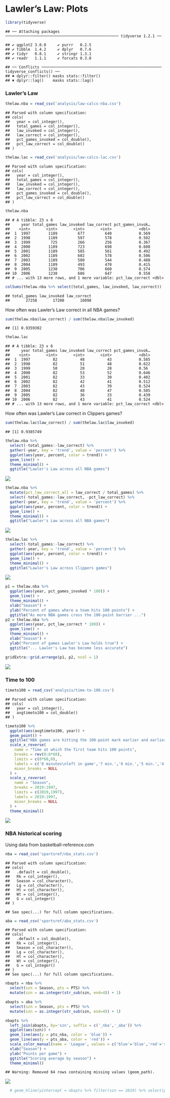 Lawler’s Law: Plots
================

``` r
library(tidyverse)
```

    ## ── Attaching packages ────────────────────────────────────────────────── tidyverse 1.2.1 ──

    ## ✔ ggplot2 3.0.0     ✔ purrr   0.2.5
    ## ✔ tibble  1.4.2     ✔ dplyr   0.7.6
    ## ✔ tidyr   0.8.1     ✔ stringr 1.3.1
    ## ✔ readr   1.1.1     ✔ forcats 0.3.0

    ## ── Conflicts ───────────────────────────────────────────────────── tidyverse_conflicts() ──
    ## ✖ dplyr::filter() masks stats::filter()
    ## ✖ dplyr::lag()    masks stats::lag()

### Lawler’s Law

``` r
thelaw.nba = read_csv('analysis/law-calcs-nba.csv')
```

    ## Parsed with column specification:
    ## cols(
    ##   year = col_integer(),
    ##   total_games = col_integer(),
    ##   law_invoked = col_integer(),
    ##   law_correct = col_integer(),
    ##   pct_games_invoked = col_double(),
    ##   pct_law_correct = col_double()
    ## )

``` r
thelaw.lac = read_csv('analysis/law-calcs-lac.csv')
```

    ## Parsed with column specification:
    ## cols(
    ##   year = col_integer(),
    ##   total_games = col_integer(),
    ##   law_invoked = col_integer(),
    ##   law_correct = col_integer(),
    ##   pct_games_invoked = col_double(),
    ##   pct_law_correct = col_double()
    ## )

``` r
thelaw.nba
```

    ## # A tibble: 23 x 6
    ##     year total_games law_invoked law_correct pct_games_invok…
    ##    <int>       <int>       <int>       <int>            <dbl>
    ##  1  1997        1189         677         640            0.569
    ##  2  1998        1189         597         578            0.502
    ##  3  1999         725         266         256            0.367
    ##  4  2000        1189         723         698            0.608
    ##  5  2001        1189         585         561            0.492
    ##  6  2002        1189         602         578            0.506
    ##  7  2003        1189         580         544            0.488
    ##  8  2004        1189         493         470            0.415
    ##  9  2005        1230         706         660            0.574
    ## 10  2006        1230         686         647            0.558
    ## # ... with 13 more rows, and 1 more variable: pct_law_correct <dbl>

``` r
colSums(thelaw.nba %>% select(total_games, law_invoked, law_correct))
```

    ## total_games law_invoked law_correct 
    ##       27258       17200       16098

How often was Lawler’s Law correct in all NBA games?

``` r
sum(thelaw.nba$law_correct) / sum(thelaw.nba$law_invoked)
```

    ## [1] 0.9359302

``` r
thelaw.lac
```

    ## # A tibble: 23 x 6
    ##     year total_games law_invoked law_correct pct_games_invok…
    ##    <int>       <int>       <int>       <int>            <dbl>
    ##  1  1997          82          48          43            0.585
    ##  2  1998          82          51          48            0.622
    ##  3  1999          50          28          28            0.56 
    ##  4  2000          82          53          52            0.646
    ##  5  2001          82          33          30            0.402
    ##  6  2002          82          42          41            0.512
    ##  7  2003          82          43          39            0.524
    ##  8  2004          82          48          47            0.585
    ##  9  2005          82          36          33            0.439
    ## 10  2006          82          43          41            0.524
    ## # ... with 13 more rows, and 1 more variable: pct_law_correct <dbl>

How often was Lawler’s Law correct in Clippers games?

``` r
sum(thelaw.lac$law_correct) / sum(thelaw.lac$law_invoked)
```

    ## [1] 0.9385749

``` r
thelaw.nba %>% 
  select(-total_games:-law_correct) %>% 
  gather(-year, key = 'trend', value = 'percent') %>% 
  ggplot(aes(year, percent, color = trend)) +
  geom_line() +
  theme_minimal() +
  ggtitle("Lawler's Law across all NBA games")
```

![](03-plots_files/figure-gfm/unnamed-chunk-8-1.png)<!-- -->

``` r
thelaw.nba %>% 
  mutate(pct_law_correct_all = law_correct / total_games) %>% 
  select(-total_games:-law_correct, -pct_law_correct) %>% 
  gather(-year, key = 'trend', value = 'percent') %>% 
  ggplot(aes(year, percent, color = trend)) +
  geom_line() +
  theme_minimal() +
  ggtitle("Lawler's Law across all NBA games")
```

![](03-plots_files/figure-gfm/unnamed-chunk-9-1.png)<!-- -->

``` r
thelaw.lac %>% 
  select(-total_games:-law_correct) %>% 
  gather(-year, key = 'trend', value = 'percent') %>% 
  ggplot(aes(year, percent, color = trend)) +
  geom_line() +
  theme_minimal() +
  ggtitle("Lawler's Law across Clippers games")
```

![](03-plots_files/figure-gfm/unnamed-chunk-10-1.png)<!-- -->

``` r
p1 = thelaw.nba %>% 
  ggplot(aes(year, pct_games_invoked * 100)) +
  geom_line() +
  theme_minimal() +
  xlab("Season") +
  ylab("Percent of games where a team hits 100 points") +
  ggtitle("As more NBA games cross the 100-point barrier ...")
p2 = thelaw.nba %>% 
  ggplot(aes(year, pct_law_correct * 100)) +
  geom_line() +
  theme_minimal() +
  xlab("Season") +
  ylab("Percent of games Lawler's Law holds true") +
  ggtitle("... Lawler's Law has become less accurate")
```

``` r
gridExtra::grid.arrange(p1, p2, ncol = 1)
```

![](03-plots_files/figure-gfm/unnamed-chunk-12-1.png)<!-- -->

### Time to 100

``` r
timeto100 = read_csv('analysis/time-to-100.csv')
```

    ## Parsed with column specification:
    ## cols(
    ##   year = col_integer(),
    ##   avgtimeto100 = col_double()
    ## )

``` r
timeto100 %>% 
  ggplot(aes(avgtimeto100, year)) +
  geom_point() +
  ggtitle("NBA games are hitting the 100-point mark earlier and earlier") +
  scale_x_reverse(
    name = "Time at which the first team hits 100 points",
    breaks = rev(0:8*60),
    limits = c(8*60,0),
    labels = c('8 minutes\nleft in game','7 min.','6 min.','5 min.','4 min.','3 min.','2 min.','1 min.','End of game'),
    minor_breaks = NULL
  ) +
  scale_y_reverse(
    name = "Season",
    breaks = 2019:1997,
    limits = c(2019,1997),
    labels = 2019:1997,
    minor_breaks = NULL
  ) +
  theme_minimal()
```

![](03-plots_files/figure-gfm/unnamed-chunk-14-1.png)<!-- -->

### NBA historical scoring

Using data from basketball-reference.com

``` r
nba = read_csv('sportsref/nba_stats.csv')
```

    ## Parsed with column specification:
    ## cols(
    ##   .default = col_double(),
    ##   Rk = col_integer(),
    ##   Season = col_character(),
    ##   Lg = col_character(),
    ##   Ht = col_character(),
    ##   Wt = col_integer(),
    ##   G = col_integer()
    ## )

    ## See spec(...) for full column specifications.

``` r
aba = read_csv('sportsref/aba_stats.csv')
```

    ## Parsed with column specification:
    ## cols(
    ##   .default = col_double(),
    ##   Rk = col_integer(),
    ##   Season = col_character(),
    ##   Lg = col_character(),
    ##   Ht = col_character(),
    ##   Wt = col_integer(),
    ##   G = col_integer()
    ## )
    ## See spec(...) for full column specifications.

``` r
nbapts = nba %>% 
  select(szn = Season, pts = PTS) %>% 
  mutate(szn = as.integer(str_sub(szn, end=4)) + 1)
```

``` r
abapts = aba %>% 
  select(szn = Season, pts = PTS) %>% 
  mutate(szn = as.integer(str_sub(szn, end=4)) + 1)
```

``` r
nbapts %>% 
  left_join(abapts, by='szn', suffix = c('_nba','_aba')) %>% 
  ggplot(aes(szn)) +
  geom_line(aes(y = pts_nba, color = 'blue')) +
  geom_line(aes(y = pts_aba, color = 'red')) +
  scale_color_manual(name = 'League', values = c('blue'='blue','red'='red'), labels = c('NBA','ABA')) +
  xlab("Season") +
  ylab("Points per game") +
  ggtitle("Scoring average by season") +
  theme_minimal()
```

    ## Warning: Removed 64 rows containing missing values (geom_path).

![](03-plots_files/figure-gfm/unnamed-chunk-18-1.png)<!-- -->

``` r
  # geom_hline(yintercept = nbapts %>% filter(szn == 2019) %>% select(pts) %>% first(), color = 'blue')
```
